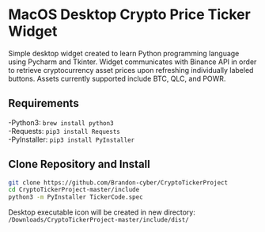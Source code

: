 # MacOS Desktop Crypto Price Ticker Widget

Simple desktop widget created to learn Python programming language using Pycharm and Tkinter. Widget communicates with Binance API in order to retrieve cryptocurrency asset prices upon refreshing individually labeled buttons. Assets currently supported include BTC, QLC, and POWR.

## Requirements
 -Python3: `brew install python3`                                                                                                         
 -Requests: `pip3 install Requests`                                                                                                       
 -PyInstaller: `pip3 install PyInstaller`                                                                                                 

## Clone Repository and Install

```bash
git clone https://github.com/Brandon-cyber/CryptoTickerProject
cd CryptoTickerProject-master/include
python3 -m PyInstaller TickerCode.spec
```
Desktop executable icon will be created in new directory: `/Downloads/CryptoTickerProject-master/include/dist/`
